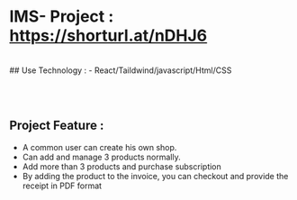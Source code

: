 # IMS- Project : https://shorturl.at/nDHJ6

</br >
## Use Technology :
- React/Taildwind/javascript/Html/CSS

</br >  </br > 
## Project Feature :
- A common user can create his own shop.
- Can add and manage 3 products normally.
- Add more than 3 products and purchase subscription
- By adding the product to the invoice, you can checkout and provide the receipt in PDF format

